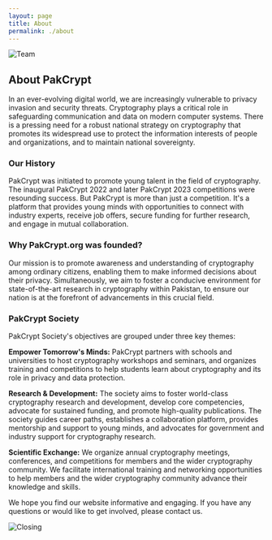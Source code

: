 ```yaml
---
layout: page
title: About
permalink: ./about
---
```

![Team](.{{site.baseurl}}/assets/images/team.jpg)
## About PakCrypt
In an ever-evolving digital world, we are increasingly vulnerable to privacy invasion and security threats. Cryptography plays a critical role in safeguarding communication and data on modern computer systems. There is a pressing need for a robust national strategy on cryptography that promotes its widespread use to protect the information interests of people and organizations, and to maintain national sovereignty.

### Our History
PakCrypt was initiated to promote young talent in the field of cryptography. The inaugural PakCrypt 2022 and later PakCrypt 2023 competitions were resounding success.
 But PakCrypt is more than just a competition. It's a platform that provides young minds with opportunities to connect with industry experts, receive job offers, secure funding for further research, and engage in mutual collaboration.


### Why PakCrypt.org was founded?
Our mission is to promote awareness and understanding of cryptography among ordinary citizens, enabling them to make informed decisions about their privacy. Simultaneously, we aim to foster a conducive environment for state-of-the-art research in cryptography within Pakistan, to ensure our nation is at the forefront of advancements in this crucial field.

### PakCrypt Society 
PakCrypt Society's objectives are grouped under three key themes:

**Empower Tomorrow's Minds:** PakCrypt partners with schools and universities to host cryptography workshops and seminars, and organizes training and competitions to help students learn about cryptography and its role in privacy and data protection.

**Research & Development:** The society aims to foster world-class cryptography research and development, develop core competencies, advocate for sustained funding, and promote high-quality publications. The society guides career paths, establishes a collaboration platform, provides mentorship and support to young minds, and advocates for government and industry support for cryptography research.

**Scientific Exchange:** We organize annual cryptography meetings, conferences, and competitions for members and the wider cryptography community. We facilitate international training and networking opportunities to help members and the wider cryptography community advance their knowledge and skills.

We hope you find our website informative and engaging. If you have any questions or would like to get involved, please contact us.

![Closing](.{{site.baseurl}}/assets/images/about.jpg)
